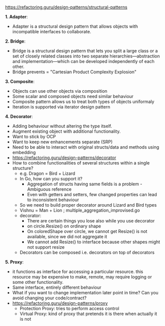 https://refactoring.guru/design-patterns/structural-patterns

**1. Adapter**:
* Adapter is a structural design pattern that allows objects with incompatible interfaces to collaborate.


**2. Bridge**:
* Bridge is a structural design pattern that lets you split a large class or a set of closely related classes into two separate hierarchies—abstraction and implementation—which can be developed independently of each other.
* Bridge prevents = "Cartesian Product Complexity Explosion"

**3. Composite**:
* Objects can use other objects via composition
* Some scalar and composed objects need similar behaviour
* Composite pattern allows us to treat both types of objects uniformaly
* Iteration is supported via iterator design pattern

**4. Decorator**:
* Adding behaviour without altering the type itself.
* Augment existing object with additional functionality.
* Want to stick by OCP
* Want to keep new enhancements separate (SRP)
* Need to be able to interact with original structs/data and methods using embedding
* https://refactoring.guru/design-patterns/decorator
* How to combine functionalities of several structures within a single structure?
  * e.g. Dragon = Bird + Lizard
  * In Go, how can you support it?
    * Aggregation of structs having same fields is a problem - Ambiguous reference
    * Even with getters and setters, few changed properties can lead to inconsistent behaviour
  * So we need to build proper decorator around Lizard and Bird types
  * Vishnu = Man + Lion ; multiple_aggregation_improvised.go
  * decorator:
    * There are certain things you lose also while you use decorator
    * on circle.Resize() on ordinary shape
    * On coloredShape over circle, we cannot get Resize() is not available, since we did not aggregate it
    * We cannot add Resize() to interface because other shapes might not support resize
  * Decorators can be composed i.e. decorators on top of decorators

**5. Proxy**:
* it functions as interface for accessing a particular resource. this resource may be expensive to make, remote, may require logging or some other functionality. 
* Same interface, entirely different behaviour
* What if you want to change implementation later point in time? Can you avoid changing your code/contract?
* https://refactoring.guru/design-patterns/proxy
  * Protection Proxy: tries to perform access control
  * Virtual Proxy: kind of proxy that pretends it is there when actually it is not

  